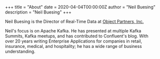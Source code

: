 +++
title = "About"
date = 2020-04-04T00:00:00Z
author = "Neil Buesing"
description = "Neil Buesing"
+++

Neil Buesing is the Director of Real-Time Data at [Object Partners, Inc.](https://objectpartners.com/author/nbuesing/)

Neil's focus is on Apache Kafka. He has presented at multiple Kafka Summits, Kafka meetups, and has contributed to Confluent's
blog. With over 20 years writing Enterprise Applications for companies in retail, insurance, medical, and hospitality; he 
has a wide range of business understanding.



